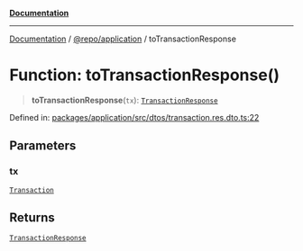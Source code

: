 [**Documentation**](../../../README.md)

***

[Documentation](../../../README.md) / [@repo/application](../README.md) / toTransactionResponse

# Function: toTransactionResponse()

> **toTransactionResponse**(`tx`): [`TransactionResponse`](../type-aliases/TransactionResponse.md)

Defined in: [packages/application/src/dtos/transaction.res.dto.ts:22](https://github.com/o3osatoshi/experiment/blob/5bd7d1b2e07e346ab8abb44ddf7730e7fe84cf4f/packages/application/src/dtos/transaction.res.dto.ts#L22)

## Parameters

### tx

[`Transaction`](../../domain/type-aliases/Transaction.md)

## Returns

[`TransactionResponse`](../type-aliases/TransactionResponse.md)
